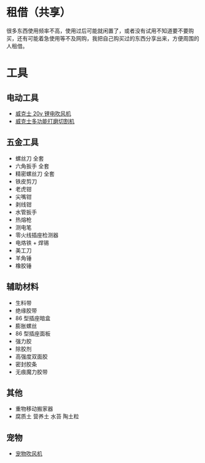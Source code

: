 # 租借（共享）

很多东西使用频率不高，使用过后可能就闲置了，或者没有试用不知道要不要购买，还有可能着急使用等不及网购，我把自己购买过的东西分享出来，方便周围的人租借。

# 工具

## 电动工具

- [威克士 20v 锂电吹风机](https://detail.tmall.com/item.htm?id=608526580753&spm=a1z09.12.0.0.11ca2e8dfyJ5nz&_u=m2bduvd5141)
- [威克士多功能打磨切割机](https://detail.tmall.com/item.htm?id=45160197777&spm=a1z09.12.0.0.11ca2e8dfyJ5nz&_u=m2bduvd55bc)

## 五金工具

- 螺丝刀 全套
- 六角扳手 全套
- 精密螺丝刀 全套
- 铁皮剪刀
- 老虎钳
- 尖嘴钳
- 剥线钳
- 水管扳手
- 热熔枪
- 测电笔
- 零火线插座检测器
- 电烙铁 + 焊锡
- 美工刀
- 羊角锤
- 橡胶锤

## 辅助材料

- 生料带
- 绝缘胶带
- 86 型插座暗盒
- 膨胀螺丝
- 86 型插座面板
- 强力胶
- 除胶剂
- 高强度双面胶
- 密封胶条
- 无痕魔力胶带

## 其他

- 重物移动搬家器
- 腐质土 营养土 水苔 陶土粒

## 宠物

- [宠物吹风机](https://item.taobao.com/item.htm?spm=a1z09.12.0.0.11ca2e8djhX63z&id=618914773068&_u=d2bduvd5758)

